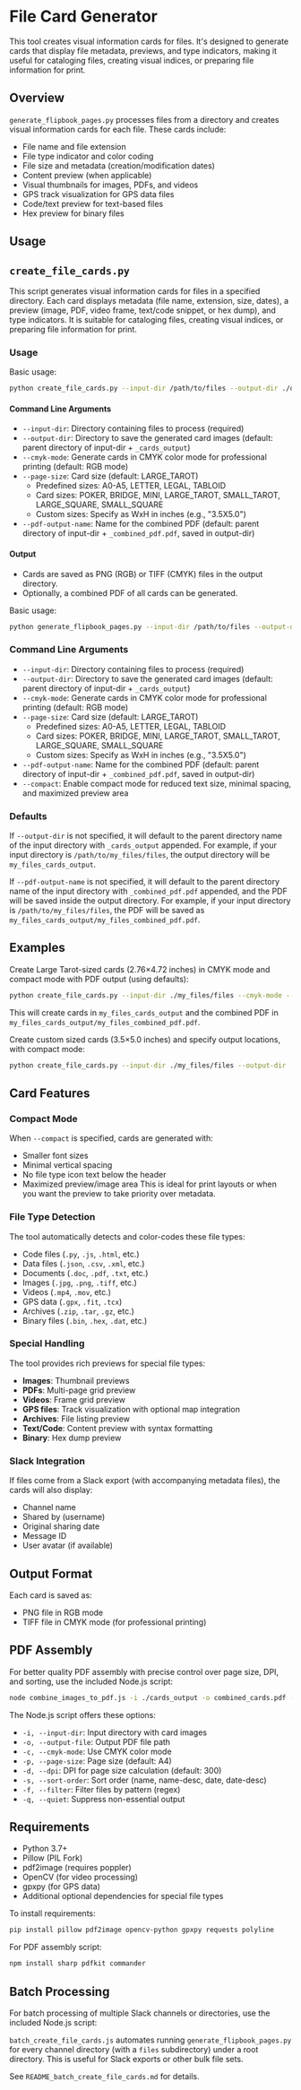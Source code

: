 # File Card Generator

This tool creates visual information cards for files. It's designed to generate cards that display file metadata, previews, and type indicators, making it useful for cataloging files, creating visual indices, or preparing file information for print.

## Overview

`generate_flipbook_pages.py` processes files from a directory and creates visual information cards for each file. These cards include:

- File name and file extension
- File type indicator and color coding
- File size and metadata (creation/modification dates)
- Content preview (when applicable)
- Visual thumbnails for images, PDFs, and videos
- GPS track visualization for GPS data files
- Code/text preview for text-based files
- Hex preview for binary files

## Usage
## `create_file_cards.py`

This script generates visual information cards for files in a specified directory. Each card displays metadata (file name, extension, size, dates), a preview (image, PDF, video frame, text/code snippet, or hex dump), and type indicators. It is suitable for cataloging files, creating visual indices, or preparing file information for print.

### Usage

Basic usage:
```bash
python create_file_cards.py --input-dir /path/to/files --output-dir ./output --page-size LARGE_TAROT --cmyk-mode
```

#### Command Line Arguments

- `--input-dir`: Directory containing files to process (required)
- `--output-dir`: Directory to save the generated card images (default: parent directory of input-dir + `_cards_output`)
- `--cmyk-mode`: Generate cards in CMYK color mode for professional printing (default: RGB mode)
- `--page-size`: Card size (default: LARGE_TAROT)
  - Predefined sizes: A0-A5, LETTER, LEGAL, TABLOID
  - Card sizes: POKER, BRIDGE, MINI, LARGE_TAROT, SMALL_TAROT, LARGE_SQUARE, SMALL_SQUARE
  - Custom sizes: Specify as WxH in inches (e.g., "3.5X5.0")
- `--pdf-output-name`: Name for the combined PDF (default: parent directory of input-dir + `_combined_pdf.pdf`, saved in output-dir)

#### Output

- Cards are saved as PNG (RGB) or TIFF (CMYK) files in the output directory.
- Optionally, a combined PDF of all cards can be generated.

Basic usage:
```bash
python generate_flipbook_pages.py --input-dir /path/to/files --output-dir ./output --page-size LARGE_TAROT --cmyk-mode
```

### Command Line Arguments

- `--input-dir`: Directory containing files to process (required)
- `--output-dir`: Directory to save the generated card images (default: parent directory of input-dir + `_cards_output`)
- `--cmyk-mode`: Generate cards in CMYK color mode for professional printing (default: RGB mode)
- `--page-size`: Card size (default: LARGE_TAROT)
  - Predefined sizes: A0-A5, LETTER, LEGAL, TABLOID
  - Card sizes: POKER, BRIDGE, MINI, LARGE_TAROT, SMALL_TAROT, LARGE_SQUARE, SMALL_SQUARE
  - Custom sizes: Specify as WxH in inches (e.g., "3.5X5.0")
- `--pdf-output-name`: Name for the combined PDF (default: parent directory of input-dir + `_combined_pdf.pdf`, saved in output-dir)
- `--compact`: Enable compact mode for reduced text size, minimal spacing, and maximized preview area

### Defaults

If `--output-dir` is not specified, it will default to the parent directory name of the input directory with `_cards_output` appended. For example, if your input directory is `/path/to/my_files/files`, the output directory will be `my_files_cards_output`.

If `--pdf-output-name` is not specified, it will default to the parent directory name of the input directory with `_combined_pdf.pdf` appended, and the PDF will be saved inside the output directory. For example, if your input directory is `/path/to/my_files/files`, the PDF will be saved as `my_files_cards_output/my_files_combined_pdf.pdf`.

## Examples


Create Large Tarot-sized cards (2.76×4.72 inches) in CMYK mode and compact mode with PDF output (using defaults):
```bash
python create_file_cards.py --input-dir ./my_files/files --cmyk-mode --compact
```
This will create cards in `my_files_cards_output` and the combined PDF in `my_files_cards_output/my_files_combined_pdf.pdf`.

Create custom sized cards (3.5×5.0 inches) and specify output locations, with compact mode:
```bash
python create_file_cards.py --input-dir ./my_files/files --output-dir ./cards_output --page-size 3.5X5.0 --pdf-output-name custom_cards.pdf --compact
```

## Card Features

### Compact Mode

When `--compact` is specified, cards are generated with:
- Smaller font sizes
- Minimal vertical spacing
- No file type icon text below the header
- Maximized preview/image area
This is ideal for print layouts or when you want the preview to take priority over metadata.

### File Type Detection

The tool automatically detects and color-codes these file types:
- Code files (`.py`, `.js`, `.html`, etc.)
- Data files (`.json`, `.csv`, `.xml`, etc.)
- Documents (`.doc`, `.pdf`, `.txt`, etc.)
- Images (`.jpg`, `.png`, `.tiff`, etc.)
- Videos (`.mp4`, `.mov`, etc.)
- GPS data (`.gpx`, `.fit`, `.tcx`)
- Archives (`.zip`, `.tar`, `.gz`, etc.)
- Binary files (`.bin`, `.hex`, `.dat`, etc.)

### Special Handling

The tool provides rich previews for special file types:
- **Images**: Thumbnail previews
- **PDFs**: Multi-page grid preview
- **Videos**: Frame grid preview
- **GPS files**: Track visualization with optional map integration
- **Archives**: File listing preview
- **Text/Code**: Content preview with syntax formatting
- **Binary**: Hex dump preview

### Slack Integration

If files come from a Slack export (with accompanying metadata files), the cards will also display:
- Channel name
- Shared by (username)
- Original sharing date
- Message ID
- User avatar (if available)

## Output Format

Each card is saved as:
- PNG file in RGB mode
- TIFF file in CMYK mode (for professional printing)

## PDF Assembly

For better quality PDF assembly with precise control over page size, DPI, and sorting, use the included Node.js script:

```bash
node combine_images_to_pdf.js -i ./cards_output -o combined_cards.pdf --cmyk-mode --page-size A4 --sort-order name
```

The Node.js script offers these options:
- `-i, --input-dir`: Input directory with card images
- `-o, --output-file`: Output PDF file path
- `-c, --cmyk-mode`: Use CMYK color mode
- `-p, --page-size`: Page size (default: A4)
- `-d, --dpi`: DPI for page size calculation (default: 300)
- `-s, --sort-order`: Sort order (name, name-desc, date, date-desc)
- `-f, --filter`: Filter files by pattern (regex)
- `-q, --quiet`: Suppress non-essential output

## Requirements

- Python 3.7+
- Pillow (PIL Fork)
- pdf2image (requires poppler)
- OpenCV (for video processing)
- gpxpy (for GPS data)
- Additional optional dependencies for special file types

To install requirements:
```bash
pip install pillow pdf2image opencv-python gpxpy requests polyline
```

For PDF assembly script:
```bash
npm install sharp pdfkit commander
```

## Batch Processing

For batch processing of multiple Slack channels or directories, use the included Node.js script:

`batch_create_file_cards.js` automates running `generate_flipbook_pages.py` for every channel directory (with a `files` subdirectory) under a root directory. This is useful for Slack exports or other bulk file sets.

See `README_batch_create_file_cards.md` for details.